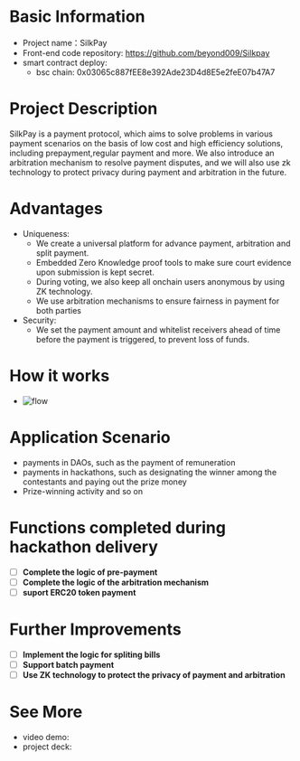 # Basic Information

- Project name：SilkPay
- Front-end code repository: https://github.com/beyond009/Silkpay
- smart contract deploy:
  - bsc chain: 0x03065c887fEE8e392Ade23D4d8E5e2feE07b47A7

# Project Description

SilkPay is a payment protocol, which aims to solve problems in various payment scenarios on the basis of low cost and high efficiency solutions, including prepayment,regular payment and more. We also introduce an arbitration mechanism to resolve payment disputes, and we will also use zk technology to protect privacy during payment and arbitration in the future.

# Advantages

- Uniqueness:
  - We create a universal platform for advance payment, arbitration and split payment.
  - Embedded Zero Knowledge proof tools to make sure court evidence upon submission is kept secret.
  - During voting, we also keep all onchain users anonymous by using ZK technology.
  - We use arbitration mechanisms to ensure fairness in payment for both parties
- Security:
  - We set the payment amount and whitelist receivers ahead of time before the payment is triggered, to prevent loss of funds.

# How it works

- ![flow](https://user-images.githubusercontent.com/8627464/227718733-1b894dd0-63bc-4fc1-97e6-15350faa4e5b.jpg)

# Application Scenario

- payments in DAOs, such as the payment of remuneration
- payments in hackathons, such as designating the winner among the contestants and paying out the prize money
- Prize-winning activity and so on

# Functions completed during hackathon delivery

- [ ] **Complete the logic of pre-payment**
- [ ] **Complete the logic of the arbitration mechanism**
- [ ] **suport ERC20 token payment**

# Further Improvements

- [ ] **Implement the logic for spliting bills**
- [ ] **Support batch payment**
- [ ] **Use ZK technology to protect the privacy of payment and arbitration**

# See More

- video demo:
- project deck:
